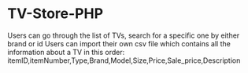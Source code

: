 # TV-Store-PHP
Users can go through the list of TVs, search for a specific one by either brand or id
Users can import their own csv file which contains all the information about a TV in this order: itemID,itemNumber,Type,Brand,Model,Size,Price,Sale_price,Description
